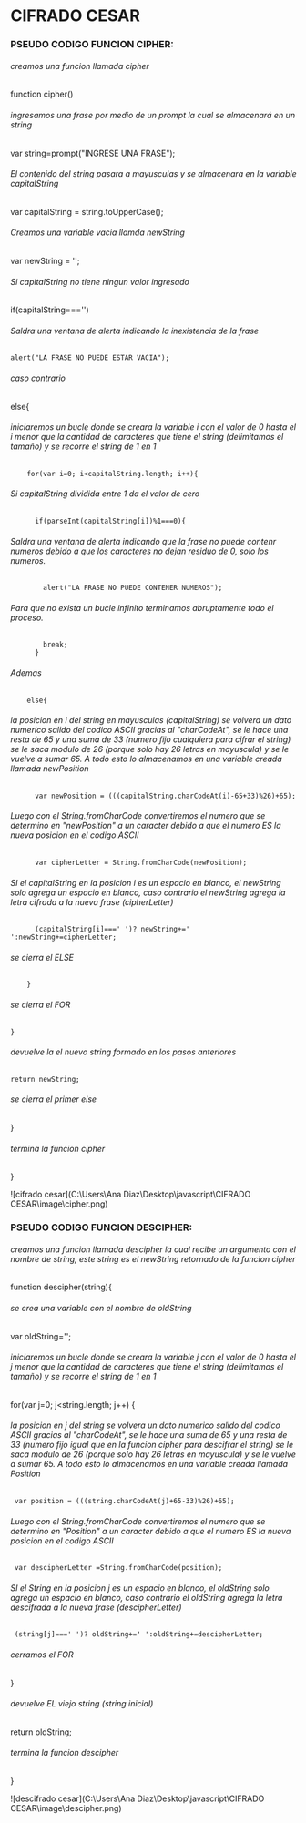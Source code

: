 # CIFRADO CESAR

### PSEUDO CODIGO FUNCION CIPHER:
###### creamos una funcion llamada cipher
function cipher()
###### ingresamos una frase por medio de un prompt la cual se almacenará en un string
  var string=prompt("INGRESE UNA FRASE");
###### El contenido del string pasara a mayusculas y se almacenara en la variable capitalString  
  var capitalString = string.toUpperCase();
###### Creamos una variable vacia llamda newString
  var newString = '';
###### Si capitalString no tiene ningun valor ingresado
  if(capitalString==='')
###### Saldra una ventana de alerta indicando la inexistencia de la frase
    alert("LA FRASE NO PUEDE ESTAR VACIA");
###### caso contrario
  else{
###### iniciaremos un bucle donde se creara la variable i con el valor de 0 hasta el i menor que la cantidad de caracteres que tiene el string (delimitamos el tamaño) y se recorre el string de 1 en 1
        for(var i=0; i<capitalString.length; i++){
###### Si capitalString dividida entre 1 da el valor de cero
          if(parseInt(capitalString[i])%1===0){
###### Saldra una ventana de alerta indicando que la frase no puede contenr numeros debido a que los caracteres no dejan residuo de 0, solo los numeros.
            alert("LA FRASE NO PUEDE CONTENER NUMEROS");
###### Para que no exista un bucle infinito terminamos abruptamente todo el proceso.
            break;
          }
###### Ademas
        else{
###### la posicion en i del string en mayusculas (capitalString) se volvera un dato numerico salido del codico ASCII gracias al "charCodeAt", se le hace una resta de 65 y una suma de 33 (numero fijo cualquiera para cifrar el string) se le saca modulo de 26 (porque solo hay 26 letras en mayuscula) y se le vuelve a sumar 65. A todo esto lo almacenamos en una variable creada llamada newPosition
          var newPosition = (((capitalString.charCodeAt(i)-65+33)%26)+65);
###### Luego con el String.fromCharCode convertiremos el numero que se determino en "newPosition" a un caracter debido a que el numero ES la nueva posicion en el codigo ASCII
          var cipherLetter = String.fromCharCode(newPosition);
###### SI el capitalString en la posicion i es un espacio en blanco, el newString solo agrega un espacio en blanco, caso contrario el newString agrega la letra cifrada a la nueva frase (cipherLetter)
          (capitalString[i]===' ')? newString+=' ':newString+=cipherLetter;
###### se cierra el ELSE
        }
###### se cierra el FOR
    }
###### devuelve la el nuevo string formado en los pasos anteriores
    return newString;
###### se cierra el primer else
  }
###### termina la funcion cipher
}

![cifrado cesar](C:\Users\Ana Diaz\Desktop\javascript\CIFRADO CESAR\image\cipher.png)

### PSEUDO CODIGO FUNCION DESCIPHER:

###### creamos una funcion llamada descipher la cual recibe un argumento con el nombre de string, este string es el newString retornado de la funcion cipher
function descipher(string){
###### se crea una variable con el nombre de oldString
   var oldString='';
###### iniciaremos un bucle donde se creara la variable j con el valor de 0 hasta el j menor que la cantidad de caracteres que tiene el string (delimitamos el tamaño) y se recorre el string de 1 en 1
   for(var j=0; j<string.length; j++)
   {
###### la posicion en j del string se volvera un dato numerico salido del codico ASCII gracias al "charCodeAt", se le hace una suma de 65 y una resta de 33 (numero fijo igual que en la funcion cipher para descifrar el string) se le saca modulo de 26 (porque solo hay 26 letras en mayuscula) y se le vuelve a sumar 65. A todo esto lo almacenamos en una variable creada llamada Position
     var position = (((string.charCodeAt(j)+65-33)%26)+65);
###### Luego con el String.fromCharCode convertiremos el numero que se determino en "Position" a un caracter debido a que el numero ES la nueva posicion en el codigo ASCII
     var descipherLetter =String.fromCharCode(position);
###### SI el String en la posicion j es un espacio en blanco, el oldString solo agrega un espacio en blanco, caso contrario el oldString agrega la letra descifrada a la nueva frase (descipherLetter)
     (string[j]===' ')? oldString+=' ':oldString+=descipherLetter;
###### cerramos el FOR
   }
###### devuelve EL viejo string (string inicial)
   return oldString;
###### termina la funcion descipher
}

![descifrado cesar](C:\Users\Ana Diaz\Desktop\javascript\CIFRADO CESAR\image\descipher.png)
